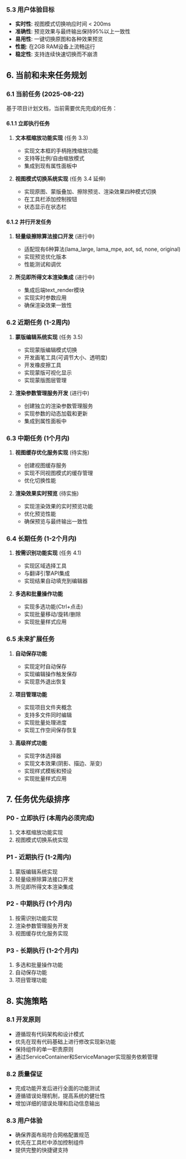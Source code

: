 ### 5.3 用户体验目标

- **实时性**: 视图模式切换响应时间 < 200ms
- **准确性**: 预览效果与最终输出保持95%以上一致性
- **易用性**: 一键切换原图和各种效果预览
- **性能**: 在2GB RAM设备上流畅运行
- **稳定性**: 支持连续快速切换而不崩溃

## 6. 当前和未来任务规划

### 6.1 当前任务 (2025-08-22)

基于项目计划文档，当前需要优先完成的任务：

#### 6.1.1 立即执行任务
1. **文本框缩放功能实现** (任务 3.3)
   - 实现文本框的手柄拖拽缩放功能
   - 支持等比例/自由缩放模式
   - 集成到现有属性面板中

2. **视图模式切换系统实现** (任务 3.4 延伸)
   - 实现原图、蒙版叠加、擦除预览、渲染效果四种模式切换
   - 在工具栏添加控制按钮
   - 状态显示在状态栏

#### 6.1.2 并行开发任务
1. **轻量级擦除算法接口开发** (进行中)
   - 适配现有6种算法(lama_large, lama_mpe, aot, sd, none, original)
   - 实现预览优化版本
   - 性能测试和调优

2. **所见即所得文本渲染集成** (进行中)
   - 集成后端text_render模块
   - 实现实时参数应用
   - 确保渲染效果一致性

### 6.2 近期任务 (1-2周内)

1. **蒙版编辑系统实现** (任务 3.5)
   - 实现蒙版编辑模式切换
   - 开发画笔工具(可调节大小、透明度)
   - 开发橡皮擦工具
   - 实现蒙版可视化显示
   - 实现蒙版图层管理

2. **渲染参数管理服务开发** (进行中)
   - 创建独立的渲染参数管理服务
   - 实现参数的动态加载和更新
   - 集成到属性面板中

### 6.3 中期任务 (1个月内)

1. **视图缓存优化服务实现** (待实施)
   - 创建视图缓存服务
   - 实现不同视图模式的缓存管理
   - 优化切换性能

2. **渲染效果实时预览** (待实施)
   - 实现渲染效果的实时预览功能
   - 优化预览性能
   - 确保预览与最终输出一致性

### 6.4 长期任务 (1-2个月内)

1. **按需识别功能实现** (任务 4.1)
   - 实现区域选择工具
   - 与翻译引擎API集成
   - 实现结果自动填充到编辑器

2. **多选和批量操作功能**
   - 实现多选功能(Ctrl+点击)
   - 实现批量移动/旋转/删除
   - 实现批量样式应用

### 6.5 未来扩展任务

1. **自动保存功能**
   - 实现定时自动保存
   - 实现编辑操作触发保存
   - 实现意外退出恢复

2. **项目管理功能**
   - 实现项目文件夹概念
   - 支持多文件同时编辑
   - 实现批量处理进度
   - 实现工作空间保存恢复

3. **高级样式功能**
   - 实现字体选择器
   - 实现文本效果(阴影、描边、渐变)
   - 实现样式模板和预设
   - 实现批量样式应用

## 7. 任务优先级排序

### P0 - 立即执行 (本周内必须完成)
1. 文本框缩放功能实现
2. 视图模式切换系统实现

### P1 - 近期执行 (1-2周内)
1. 蒙版编辑系统实现
2. 轻量级擦除算法接口开发
3. 所见即所得文本渲染集成

### P2 - 中期执行 (1个月内)
1. 按需识别功能实现
2. 渲染参数管理服务开发
3. 视图缓存优化服务实现

### P3 - 长期执行 (1-2个月内)
1. 多选和批量操作功能
2. 自动保存功能
3. 项目管理功能

## 8. 实施策略

### 8.1 开发原则
- 遵循现有代码架构和设计模式
- 优先在现有代码基础上进行修改实现新功能
- 保持组件的单一职责原则
- 通过ServiceContainer和ServiceManager实现服务依赖管理

### 8.2 质量保证
- 完成功能开发后进行全面的功能测试
- 遵循错误处理机制，提高系统的健壮性
- 增加详细的错误处理和启动信息输出

### 8.3 用户体验
- 确保界面布局符合网格配置规范
- 优先在工具栏中添加控制组件
- 提供完整的快捷键支持